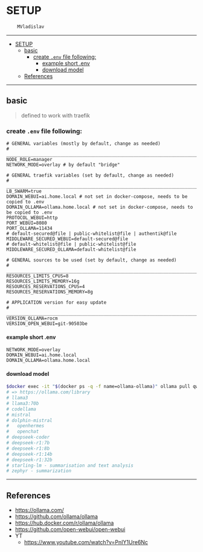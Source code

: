 # SETUP

```sh
    MVladislav
```

---

- [SETUP](#setup)
  - [basic](#basic)
    - [create `.env` file following:](#create-env-file-following)
      - [example short .env](#example-short-env)
      - [download model](#download-model)
  - [References](#references)

---

## basic

> defined to work with traefik

### create `.env` file following:

```env
# GENERAL variables (mostly by default, change as needed)
# ______________________________________________________________________________
NODE_ROLE=manager
NETWORK_MODE=overlay # by default "bridge"

# GENERAL traefik variables (set by default, change as needed)
# ______________________________________________________________________________
LB_SWARM=true
DOMAIN_WEBUI=ai.home.local # not set in docker-compose, needs to be copied to .env
DOMAIN_OLLAMA=ollama.home.local # not set in docker-compose, needs to be copied to .env
PROTOCOL_WEBUI=http
PORT_WEBUI=8080
PORT_OLLAMA=11434
# default-secured@file | public-whitelist@file | authentik@file
MIDDLEWARE_SECURED_WEBUI=default-secured@file
# default-whitelist@file | public-whitelist@file
MIDDLEWARE_SECURED_OLLAMA=default-whitelist@file

# GENERAL sources to be used (set by default, change as needed)
# ______________________________________________________________________________
RESOURCES_LIMITS_CPUS=8
RESOURCES_LIMITS_MEMORY=16g
RESOURCES_RESERVATIONS_CPUS=4
RESOURCES_RESERVATIONS_MEMORY=8g

# APPLICATION version for easy update
# ______________________________________________________________________________
VERSION_OLLAMA=rocm
VERSION_OPEN_WEBUI=git-90503be
```

#### example short .env

```env
NETWORK_MODE=overlay
DOMAIN_WEBUI=ai.home.local
DOMAIN_OLLAMA=ollama.home.local
```

#### download model

```sh
$docker exec -it "$(docker ps -q -f name=ollama-ollama)" ollama pull qwen2.5-coder:32b
# => https://ollama.com/library
# llama3
# llama3:70b
# codellama
# mistral
# dolphin-mistral
#   openhermes
#   openchat
# deepseek-coder
# deepseek-r1:7b
# deepseek-r1:8b
# deepseek-r1:14b
# deepseek-r1:32b
# starling-lm - summarisation and text analysis
# zephyr - summarization
```

---

## References

- <https://ollama.com/>
- <https://github.com/ollama/ollama>
- <https://hub.docker.com/r/ollama/ollama>
- <https://github.com/open-webui/open-webui>
- YT
  - <https://www.youtube.com/watch?v=PnIY1Ure6Nc>
